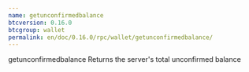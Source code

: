 ```yaml
---
name: getunconfirmedbalance
btcversion: 0.16.0
btcgroup: wallet
permalink: en/doc/0.16.0/rpc/wallet/getunconfirmedbalance/
---
```


getunconfirmedbalance
Returns the server's total unconfirmed balance


